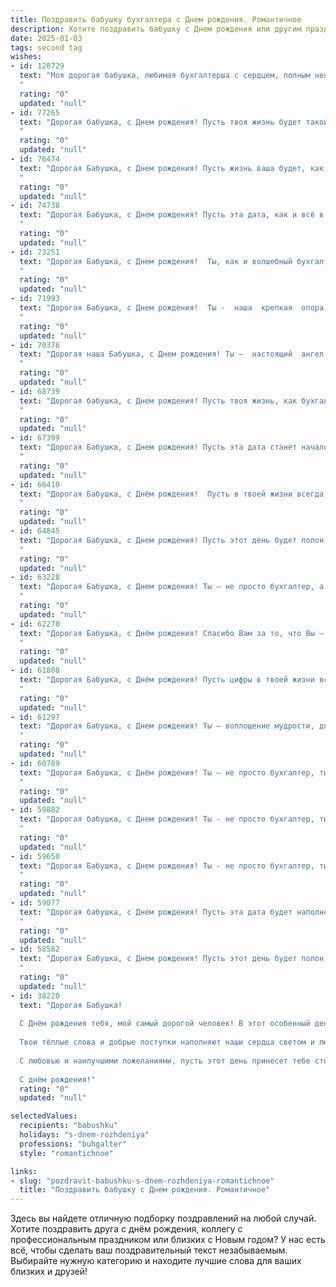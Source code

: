 ```yaml
---
title: Поздравить бабушку бухгалтера c Днем рождения. Романтичное
description: Хотите поздравить бабушку c Днем рождения или другим праздником? Наш ИИ создаст незабываемое поздравление, а вы обязательно выделитесь среди других.  
date: 2025-01-03
tags: second tag
wishes:
- id: 128729
  text: "Моя дорогая бабушка, любимая бухгалтерша с сердцем, полным нежности и тепла!  В этот чудесный день рождения я хочу признаться тебе в безграничной любви и благодарности. Твоя жизнь – это целая бухгалтерская книга, полная ярких событий, добрых поступков и бесконечной заботы. Каждая страница – это бесценное воспоминание, согревающее мою душу. Пусть этот день будет полон счастья и радости, как итог успешного года, а все будущие годы будут такими же прекрасными и наполненными любовью. С Днём рождения!
  "
  rating: "0"
  updated: "null"
- id: 77265
  text: "Дорогая бабушка, с Днем рождения! Пусть твоя жизнь будет такой же яркой и полной, как твоя душа, а каждая страница твоего личного баланса будет полна любви, счастья и радости!
  "
  rating: "0"
  updated: "null"
- id: 76474
  text: "Дорогая Бабушка, с Днем рождения! Пусть жизнь ваша будет, как вечная бухгалтерская книга - полна любви, радости и светлых строчек!  В этот день хочу пожелать вам тепла, уюта и счастья – пусть каждый миг будет соткан из любви и радости!
  "
  rating: "0"
  updated: "null"
- id: 74738
  text: "Дорогая Бабушка, с Днем рождения! Пусть эта дата, как и всё в Вашей жизни, будет полна любви, радости и добра. Ваша профессия – Бухгалтер – требует не только точности и расчета, но и огромной душевной щедрости. Спасибо Вам за то, что всегда делитесь своим теплом и заботой! Желаю Вам крепкого здоровья, неиссякаемой энергии и долгих лет счастья!
  "
  rating: "0"
  updated: "null"
- id: 73251
  text: "Дорогая Бабушка, с Днем рождения!  Ты, как и волшебный бухгалтерский баланс, всегда  ведешь жизнь в точном порядке, принося в наш мир гармонию и уют. Желаю тебе такой же точности в любви,  чтобы каждый день был наполнен радостью,  и чтобы твои \"золотые руки\" всегда были окружены теплом и заботой.
  "
  rating: "0"
  updated: "null"
- id: 71993
  text: "Дорогая Бабушка, с Днем рождения!  Ты -  наша  крепкая  опора,  талантливый бухгалтер и  самый  нежный  человек  на  свете.  Пусть  каждый  день  дарит  тебе  радость,   а  жизнь  будет  наполнена  счастьем  и  любовью.
  "
  rating: "0"
  updated: "null"
- id: 70376
  text: "Дорогая наша Бабушка, с Днем рождения! Ты –  настоящий  ангел-хранитель, чьи руки всегда умеют сотворить чудо, а сердце  –  хранит  теплоту  любви. Пусть каждый день  будет  окрашен  радостью, а  твоя  безупречная  точность,  присущая  настоящему  бухгалтеру,  всегда  помогает  тебе  в  жизни.  Мы  бесконечно  любим  тебя  и  желаем  тебе  только  счастья!
  "
  rating: "0"
  updated: "null"
- id: 68739
  text: "Дорогая бабушка, с Днем рождения! Пусть твоя жизнь, как бухгалтерские книги, будет полна точных балансов счастья, прибыли от любви и неисчерпаемого запаса радости.
  "
  rating: "0"
  updated: "null"
- id: 67399
  text: "Дорогая Бабушка, с Днем рождения! Пусть эта дата станет началом новой главы в Вашей жизни, полной любви, радости, арифметических побед и бесконечной мудрости, как у самого талантливого бухгалтера!
  "
  rating: "0"
  updated: "null"
- id: 66410
  text: "Дорогая Бабушка, с Днём рождения!  Пусть в твоей жизни всегда сияет солнце, пусть каждый день будет полон радости и любви. Спасибо за твою мудрость, за доброту твоего сердца, за то, что ты всегда была опорой и вдохновением. Ты - наша самая лучшая бухгалтерия, которая всегда умело вела и ведет баланс нашей любви.
  "
  rating: "0"
  updated: "null"
- id: 64845
  text: "Дорогая Бабушка, с Днем рождения! Пусть этот день будет полон ярких красок, как весенний сад, а твоя жизнь – такой же упорядоченной и гармоничной, как безупречно составленный баланс. Ты – настоящий бухгалтер любви и добра, и мы безмерно благодарны за твою мудрость, тепло и заботу. Счастья тебе, Бабушка, и долгих лет в окружении любящих сердец!
  "
  rating: "0"
  updated: "null"
- id: 63228
  text: "Дорогая Бабушка, с Днем рождения! Ты – не просто бухгалтер, а хранитель семейного бюджета, мастер точного счета и  душа нашей большой и дружной семьи. Желаю тебе процветания в твоей профессии, которая, несомненно, приносит тебе удовлетворение, и невероятной радости в окружении любящих тебя людей.
  "
  rating: "0"
  updated: "null"
- id: 62270
  text: "Дорогая Бабушка, с Днём рождения! Спасибо Вам за то, что Вы – самый верный компас в моей жизни, за ваши мудрые советы, тёплые объятия и умение всегда вывести любой сложный расчёт – как по жизни, так и на бумаге. Пусть Ваша душа всегда будет светлой и молодой, а сердце – полным любви и радости!
  "
  rating: "0"
  updated: "null"
- id: 61808
  text: "Дорогая Бабушка, с Днём рождения! Пусть цифры в твоей жизни всегда складываются в счастливую сумму, а дебет с кредитом всегда будут в гармонии любви и тепла. Ты - наш главный бухгалтер счастья, и мы бесконечно благодарны за твою мудрость, заботу и любовь.
  "
  rating: "0"
  updated: "null"
- id: 61297
  text: "Дорогая Бабушка, с Днем рождения! Ты — воплощение мудрости, доброты и тепла. Твоя работа бухгалтера, с ее точностью и вниманием к деталям, всегда поражала меня. Но самое главное — это твоя любовь, которая согревает нас уже столько лет. Желаю тебе радости, здоровья и пусть каждый день будет наполнен счастьем и улыбками!
  "
  rating: "0"
  updated: "null"
- id: 60789
  text: "Дорогая Бабушка, с Днём рождения! Ты – не просто бухгалтер, ты – хранитель семейного бюджета, мастер расчетов и чуткий лидер нашей жизни. Твоя любовь подобна прочной бухгалтерской книге, где все записи сделаны с заботой и вниманием. Желаем тебе, чтобы твой жизненный баланс всегда был полон счастья, а каждая строчка твоего жизненного пути была наполнена радостью и успехом!
  "
  rating: "0"
  updated: "null"
- id: 59882
  text: "Дорогая бабушка, с Днем рождения! Ты - не просто бухгалтер, ты волшебница, которая умеет превращать цифры в чудеса, а наши жизни - в сказку. Спасибо тебе за твою любовь, заботу и за то, что всегда умеешь найти для нас правильную формулу счастья. Пусть этот день будет полон радости, а каждый день твоей жизни - светлым и наполненным любовью!
  "
  rating: "0"
  updated: "null"
- id: 59650
  text: "Дорогая Бабушка, с Днем рождения! Ты - не просто бухгалтер, ты волшебница, которая умеет творить чудеса с цифрами, превращая их в уют и счастье для всей нашей семьи. Пусть твоя жизнь будет полна любви, радости и ярких моментов, словно строчки красивейшей финансовой отчетности.
  "
  rating: "0"
  updated: "null"
- id: 59077
  text: "Дорогая бабушка, с Днем рождения! Пусть эта дата будет наполнена теплом, любовью и радостными моментами. Ты - наша мудрая и сильная опора, хранительница семейного очага и волшебница цифр, которая с легкостью уравновешивает любой баланс. Пусть каждый день приносит тебе улыбки и счастье, а твоя душа всегда будет светлой и чистой, как лист бумаги, на котором ты творишь свою бухгалтерскую магию.
  "
  rating: "0"
  updated: "null"
- id: 58582
  text: "Дорогая Бабушка, с Днем рождения! Пусть этот день будет полон тепла и любви, а твоя жизнь – как бухгалтерские отчеты – всегда безупречна и полна радости.
  "
  rating: "0"
  updated: "null"
- id: 38220
  text: "Дорогая Бабушка!
  
  С Днём рождения тебя, мой самый дорогой человек! В этот особенный день хочу сказать, как сильно я тебя люблю и как бесценна твоя мудрость и забота. Ты — как хорошо сбалансированный бухгалтер, который создает гармонию в нашей жизни, научая нас ценить каждую мелочь и видеть красоту в простых вещах.
  
  Твои тёплые слова и добрые поступки наполняют наши сердца светом и любовью. Желаю тебе, чтобы каждый день был как идеальный отчет: полон радости, удивительных моментов и счастья. Пусть здоровье крепнет, а рядом всегда будут те, кто осознает твою важность.
  
  С любовью и наилучшими пожеланиями, пусть этот день принесет тебе столько же счастья, сколько ты подарила всем нам!
  
  С днём рождения!"
  rating: "0"
  updated: "null"

selectedValues:
  recipients: "babushku"
  holidays: "s-dnem-rozhdeniya"
  professions: "buhgalter"
  style: "romantichnoe"

links:
- slug: "pozdravit-babushku-s-dnem-rozhdeniya-romantichnoe"
  title: "Поздравить бабушку c Днем рождения. Романтичное"
---
```


Здесь вы найдете отличную подборку поздравлений на любой случай.
Хотите поздравить друга с днём рождения, коллегу с профессиональным праздником или близких с Новым годом? У нас есть всё, чтобы сделать ваш поздравительный текст незабываемым. Выбирайте нужную категорию и находите лучшие слова для ваших близких и друзей!
